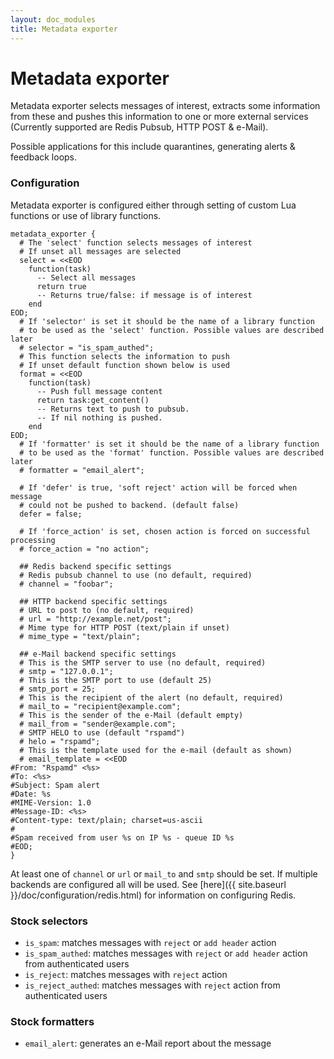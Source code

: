 ```yaml
---
layout: doc_modules
title: Metadata exporter
---
```


# Metadata exporter

Metadata exporter selects messages of interest, extracts some information from these and pushes this information to one or more external services (Currently supported are Redis Pubsub, HTTP POST & e-Mail).

Possible applications for this include quarantines, generating alerts & feedback loops.

### Configuration

Metadata exporter is configured either through setting of custom Lua functions or use of library functions.

~~~ucl
metadata_exporter {
  # The 'select' function selects messages of interest
  # If unset all messages are selected
  select = <<EOD
    function(task)
      -- Select all messages
      return true
      -- Returns true/false: if message is of interest
    end
EOD;
  # If 'selector' is set it should be the name of a library function
  # to be used as the 'select' function. Possible values are described later
  # selector = "is_spam_authed";
  # This function selects the information to push
  # If unset default function shown below is used
  format = <<EOD
    function(task)
      -- Push full message content
      return task:get_content()
      -- Returns text to push to pubsub.
      -- If nil nothing is pushed.
    end
EOD;
  # If 'formatter' is set it should be the name of a library function
  # to be used as the 'format' function. Possible values are described later
  # formatter = "email_alert";

  # If 'defer' is true, 'soft reject' action will be forced when message
  # could not be pushed to backend. (default false)
  defer = false;

  # If 'force_action' is set, chosen action is forced on successful processing
  # force_action = "no action";

  ## Redis backend specific settings
  # Redis pubsub channel to use (no default, required)
  # channel = "foobar";

  ## HTTP backend specific settings
  # URL to post to (no default, required)
  # url = "http://example.net/post";
  # Mime type for HTTP POST (text/plain if unset)
  # mime_type = "text/plain";

  ## e-Mail backend specific settings
  # This is the SMTP server to use (no default, required)
  # smtp = "127.0.0.1";
  # This is the SMTP port to use (default 25)
  # smtp_port = 25;
  # This is the recipient of the alert (no default, required)
  # mail_to = "recipient@example.com";
  # This is the sender of the e-Mail (default empty)
  # mail_from = "sender@example.com";
  # SMTP HELO to use (default "rspamd")
  # helo = "rspamd";
  # This is the template used for the e-mail (default as shown)
  # email_template = <<EOD
#From: "Rspamd" <%s>
#To: <%s>
#Subject: Spam alert
#Date: %s
#MIME-Version: 1.0
#Message-ID: <%s>
#Content-type: text/plain; charset=us-ascii
#
#Spam received from user %s on IP %s - queue ID %s
#EOD;
}
~~~

At least one of `channel` or `url` or `mail_to` and `smtp` should be set. If multiple backends are configured all will be used. See [here]({{ site.baseurl }}/doc/configuration/redis.html) for information on configuring Redis.

### Stock selectors

 - `is_spam`: matches messages with `reject` or `add header` action
 - `is_spam_authed`: matches messages with `reject` or `add header` action from authenticated users
 - `is_reject`: matches messages with `reject` action
 - `is_reject_authed`: matches messages with `reject` action from authenticated users

### Stock formatters

 - `email_alert`: generates an e-Mail report about the message

